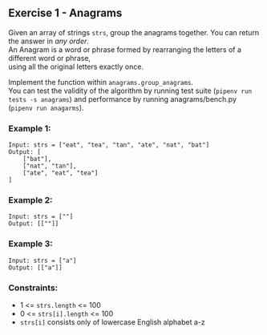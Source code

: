 ## Exercise 1 - Anagrams

Given an array of strings `strs`, group the anagrams together. You can return the answer in *any order*.<br/>
An Anagram is a word or phrase formed by rearranging the letters of a different word or phrase,<br/>
using all the original letters exactly once.

Implement the function within `anagrams.group_anagrams`.<br/>
You can test the validity of the algorithm by running test suite (`pipenv run tests -s anagrams`)
and performance by running anagrams/bench.py (`pipenv run anagarms`).

### Example 1:
````
Input: strs = ["eat", "tea", "tan", "ate", "nat", "bat"]
Output: [
    ["bat"],
    ["nat", "tan"],
    ["ate", "eat", "tea"]
]
````

### Example 2:
```
Input: strs = [""]
Output: [[""]]
```

### Example 3:
```
Input: strs = ["a"]
Output: [["a"]]
```

### Constraints:
* 1 <= `strs.length` <= 100
* 0 <= `strs[i].length` <= 100
* `strs[i]` consists only of lowercase English alphabet a-z
